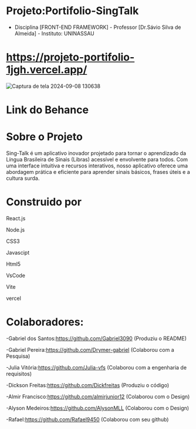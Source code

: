 # Projeto:Portifolio-SingTalk 

- Disciplina [FRONT-END FRAMEWORK] - Professor [Dr.Sávio Silva de Almeida] - Instituto: UNINASSAU

# https://projeto-portifolio-1jgh.vercel.app/

![Captura de tela 2024-09-08 130638](https://github.com/user-attachments/assets/2016d158-593f-4d15-bc4b-9329383c27fe)

# Link do Behance

# Sobre o Projeto
Sing-Talk é um aplicativo inovador projetado para tornar o aprendizado da Língua Brasileira de Sinais (Libras) acessível e envolvente para todos. Com uma interface intuitiva e recursos interativos, nosso aplicativo oferece uma abordagem prática e eficiente para aprender sinais básicos, frases úteis e a cultura surda.

# Construido por

React.js

Node.js

CSS3

Javascipt

Html5

VsCode

Vite

vercel

# Colaboradores:

 -Gabriel dos Santos:https://github.com/Gabriel3090 (Produziu o README)
 
 -Gabriel Pereira:https://github.com/Drymer-gabriel (Colaborou com a Pesquisa)
 
 -Julia Vitória:https://github.com/Julia-vfs (Colaborou com a engenharia de requisitos)
 
 -Dickson Freitas:https://github.com/Dickfreitas (Produziu o código)
 
 -Almir Francisco:https://github.com/almirjunior12 (Colaborou com o Design)
 
 -Alyson Medeiros:https://github.com/AlysonMLL (Colaborou com o Design)

 -Rafael:https://github.com/Rafael9450 (Colaborou com seu github)

